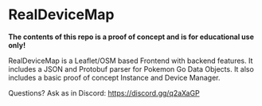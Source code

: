 # RealDeviceMap

<strong>The contents of this repo is a proof of concept and is for educational use only!</strong>

RealDeviceMap is a Leaflet/OSM based Frontend with backend features. It includes a JSON and Protobuf parser for Pokemon Go Data Objects.
It also includes a basic proof of concept Instance and Device Manager.

Questions? Ask as in Discord: https://discord.gg/q2aXaGP
